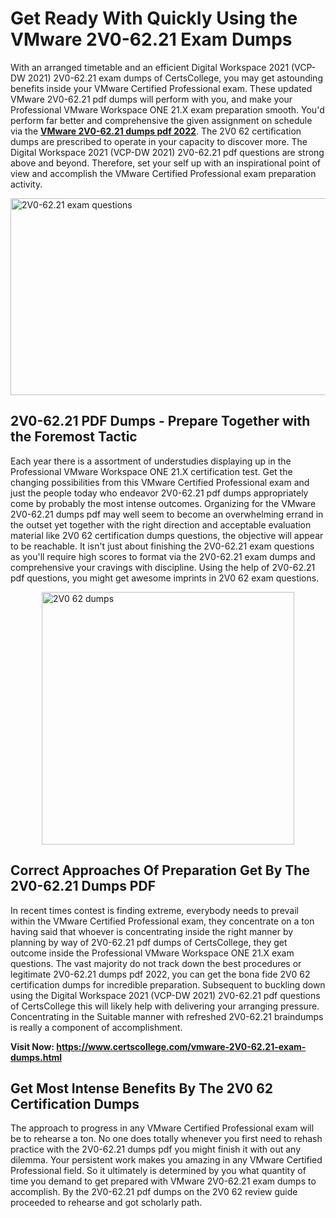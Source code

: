 <h1><strong>Get Ready With Quickly Using the VMware 2V0-62.21 Exam Dumps&nbsp;</strong></h1>
<p><span style="font-weight: 400;">With an arranged timetable and an efficient Digital Workspace 2021 (VCP-DW 2021) 2V0-62.21 exam dumps of CertsCollege, you may get astounding benefits inside your VMware Certified Professional exam. These updated VMware 2V0-62.21 pdf dumps will perform with you, and make your Professional VMware Workspace ONE 21.X exam preparation smooth. You'd perform far better and comprehensive the given assignment on schedule via the <strong><a href="https://www.certscollege.com/vmware-2V0-62.21-exam-dumps.html">VMware 2V0-62.21 dumps pdf 2022</a></strong>. The 2V0 62 certification dumps are prescribed to operate in your capacity to discover more. The Digital Workspace 2021 (VCP-DW 2021) 2V0-62.21 pdf questions are strong above and beyond. Therefore, set your self up with an inspirational point of view and accomplish the VMware Certified Professional exam preparation activity.&nbsp;</span></p>
<p><span style="font-weight: 400;"><img style="display: block; margin-left: auto; margin-right: auto;" src="https://i.ibb.co/CPDK3ps/Yellow-and-Blue-Initiative-Blog-Banner.png" alt="2V0-62.21 exam questions" width="559" height="315" /></span></p>
<h2><strong>2V0-62.21 PDF Dumps - Prepare Together with the Foremost Tactic</strong></h2>
<p><span style="font-weight: 400;">Each year there is a assortment of understudies displaying up in the Professional VMware Workspace ONE 21.X certification test. Get the changing possibilities from this VMware Certified Professional exam and just the people today who endeavor 2V0-62.21 pdf dumps appropriately come by probably the most intense outcomes. Organizing for the VMware 2V0-62.21 dumps pdf may well seem to become an overwhelming errand in the outset yet together with the right direction and acceptable evaluation material like 2V0 62 certification dumps questions, the objective will appear to be reachable. It isn't just about finishing the 2V0-62.21 exam questions as you'll require high scores to format via the 2V0-62.21 exam dumps and comprehensive your cravings with discipline. Using the help of 2V0-62.21 pdf questions, you might get awesome imprints in 2V0 62 exam questions.</span></p>
<p><span style="font-weight: 400;"><a href="https://tinyurl.com/yn26x6um"><img style="display: block; margin-left: auto; margin-right: auto;" src="https://i.ibb.co/9tMrhdY/Teacher-Appreciation-Invitation.png" alt="2V0 62 dumps " width="404" height="404" /></a></span></p>
<h2><strong>Correct Approaches Of Preparation Get By The 2V0-62.21 Dumps PDF</strong></h2>
<p><span style="font-weight: 400;">In recent times contest is finding extreme, everybody needs to prevail within the VMware Certified Professional exam, they concentrate on a ton having said that whoever is concentrating inside the right manner by planning by way of 2V0-62.21 pdf dumps of CertsCollege, they get outcome inside the Professional VMware Workspace ONE 21.X exam questions. The vast majority do not track down the best procedures or legitimate 2V0-62.21 dumps pdf 2022, you can get the bona fide 2V0 62 certification dumps for incredible preparation. Subsequent to buckling down using the Digital Workspace 2021 (VCP-DW 2021) 2V0-62.21 pdf questions of CertsCollege this will likely help with delivering your arranging pressure. Concentrating in the Suitable manner with refreshed 2V0-62.21 braindumps is really a component of accomplishment.</span></p>
<p><span style="font-weight: 400;"><strong>Visit Now: <a href="https://www.certscollege.com/vmware-2V0-62.21-exam-dumps.html">https://www.certscollege.com/vmware-2V0-62.21-exam-dumps.html</a></strong></span></p>
<h2><strong>Get Most Intense Benefits By The 2V0 62 Certification Dumps</strong></h2>
<p><span style="font-weight: 400;">The approach to progress in any VMware Certified Professional exam will be to rehearse a ton. No one does totally whenever you first need to rehash practice with the 2V0-62.21 dumps pdf you might finish it with out any dilemma. Your persistent work makes you amazing in any VMware Certified Professional field. So it ultimately is determined by you what quantity of time you demand to get prepared with VMware 2V0-62.21 exam dumps to accomplish. By the 2V0-62.21 pdf dumps on the 2V0 62 review guide proceeded to rehearse and got scholarly path.</span></p>
